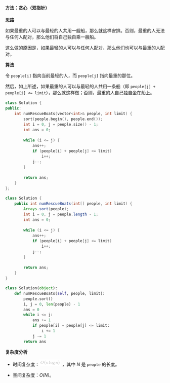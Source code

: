 #### 方法：贪心（双指针）

**思路**

如果最重的人可以与最轻的人共用一艘船，那么就这样安排。否则，最重的人无法与任何人配对，那么他们将自己独自乘一艘船。

这么做的原因是，如果最轻的人可以与任何人配对，那么他们也可以与最重的人配对。

**算法**

令 `people[i]` 指向当前最轻的人，而 `people[j]` 指向最重的那位。

然后，如上所述，如果最重的人可以与最轻的人共用一条船（即 `people[j] + people[i] <= limit`），那么就这样做；否则，最重的人自己独自坐在船上。

```cpp [FmbVqh3B-C++]
class Solution {
public:
    int numRescueBoats(vector<int>& people, int limit) {
        sort(people.begin(), people.end());
        int i = 0, j = people.size() - 1;
        int ans = 0;

        while (i <= j) {
            ans++;
            if (people[i] + people[j] <= limit)
                i++;
            j--;
        }

        return ans;
    }
};
```
```java [FmbVqh3B-Java]
class Solution {
    public int numRescueBoats(int[] people, int limit) {
        Arrays.sort(people);
        int i = 0, j = people.length - 1;
        int ans = 0;

        while (i <= j) {
            ans++;
            if (people[i] + people[j] <= limit)
                i++;
            j--;
        }

        return ans;
    }
}
```
```python [FmbVqh3B-Python]
class Solution(object):
    def numRescueBoats(self, people, limit):
        people.sort()
        i, j = 0, len(people) - 1
        ans = 0
        while i <= j:
            ans += 1
            if people[i] + people[j] <= limit:
                i += 1
            j -= 1
        return ans
```


**复杂度分析**

* 时间复杂度：![O(N\logN) ](./p__O_N_log_N__.png) ，其中 *N* 是 `people` 的长度。

* 空间复杂度：*O(N)*。